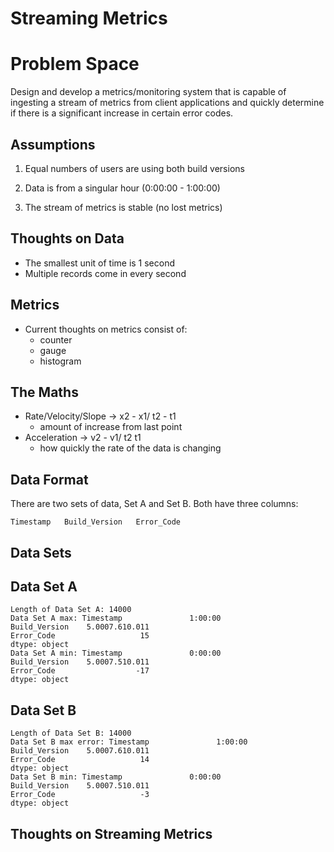 Streaming Metrics
=====================

# Problem Space

Design and develop a metrics/monitoring system that is capable of ingesting a stream of metrics from client applications and quickly determine if there is a significant increase in certain error codes.

## Assumptions

  1. Equal numbers of users are using both build versions

  2. Data is from a singular hour (0:00:00 - 1:00:00)

  3. The stream of metrics is stable (no lost metrics)

## Thoughts on Data

  * The smallest unit of time is 1 second
  * Multiple records come in every second

## Metrics

  * Current thoughts on metrics consist of:
    * counter
    * gauge
    * histogram

## The Maths

  * Rate/Velocity/Slope  -> x2 - x1/ t2 - t1
    * amount of increase from last point
  * Acceleration -> v2 - v1/ t2 t1
    * how quickly the rate of the data is changing

## Data Format

There are two sets of data, Set A and Set B. Both have three columns:

```
Timestamp   Build_Version   Error_Code
```

## Data Sets

## Data Set A

```
Length of Data Set A: 14000
Data Set A max: Timestamp               1:00:00
Build_Version    5.0007.610.011
Error_Code                   15
dtype: object
Data Set A min: Timestamp               0:00:00
Build_Version    5.0007.510.011
Error_Code                  -17
dtype: object
```

## Data Set B

```
Length of Data Set B: 14000
Data Set B max error: Timestamp               1:00:00
Build_Version    5.0007.610.011
Error_Code                   14
dtype: object
Data Set B min: Timestamp               0:00:00
Build_Version    5.0007.510.011
Error_Code                   -3
dtype: object
```

## Thoughts on Streaming Metrics

